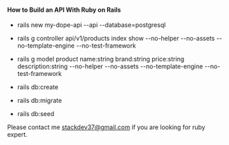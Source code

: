 #### How to Build an API With Ruby on Rails

* rails new my-dope-api --api --database=postgresql

* rails g controller api/v1/products index show --no-helper --no-assets --no-template-engine --no-test-framework

* rails g model product name:string brand:string price:string description:string --no-helper --no-assets --no-template-engine --no-test-framework

* rails db:create

* rails db:migrate

* rails db:seed

Please contact me stackdev37@gmail.com if you are looking for ruby expert.
